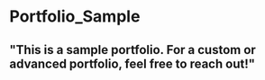 # Portfolio_Sample  
## "This is a sample portfolio. For a custom or advanced portfolio, feel free to reach out!"                                 
   
    
      
     
   
